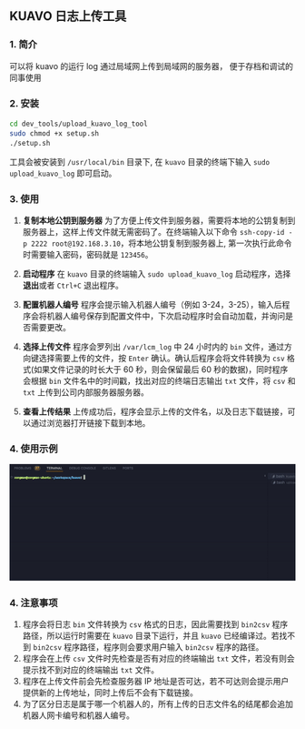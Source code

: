 ## KUAVO 日志上传工具

### 1. 简介

可以将 kuavo 的运行 log 通过局域网上传到局域网的服务器， 便于存档和调试的同事使用

### 2. 安装

```bash
cd dev_tools/upload_kuavo_log_tool
sudo chmod +x setup.sh
./setup.sh
```

工具会被安装到 `/usr/local/bin` 目录下, 在 `kuavo` 目录的终端下输入 `sudo upload_kuavo_log` 即可启动。

### 3. 使用

1. **复制本地公钥到服务器** 为了方便上传文件到服务器，需要将本地的公钥复制到服务器上，这样上传文件就无需密码了。在终端输入以下命令 `ssh-copy-id -p 2222 root@192.168.3.10`，将本地公钥复制到服务器上, 第一次执行此命令时需要输入密码，密码就是 `123456`。

2. **启动程序**  在 `kuavo` 目录的终端输入 `sudo upload_kuavo_log` 启动程序，选择**退出**或者 `Ctrl+C` 退出程序。

3. **配置机器人编号** 程序会提示输入机器人编号（例如 3-24，3-25），输入后程序会将机器人编号保存到配置文件中，下次启动程序时会自动加载，并询问是否需要更改。

4. **选择上传文件** 程序会罗列出 `/var/lcm_log` 中 24 小时内的 `bin` 文件，通过方向键选择需要上传的文件，按 `Enter` 确认。确认后程序会将文件转换为 `csv` 格式(如果文件记录的时长大于 60 秒，则会保留最后 60 秒的数据)，同时程序会根据 `bin` 文件名中的时间戳，找出对应的终端日志输出 `txt` 文件，将 `csv` 和 `txt` 上传到公司内部服务器服务器。

5. **查看上传结果** 上传成功后，程序会显示上传的文件名，以及日志下载链接，可以通过浏览器打开链接下载到本地。

### 4. 使用示例

![upload_kuavo_log](./imgs/upload_kuavo_log.gif)

### 4. 注意事项

1. 程序会将日志 `bin` 文件转换为 `csv` 格式的日志，因此需要找到 `bin2csv` 程序路径，所以运行时需要在 `kuavo` 目录下运行，并且 `kuavo` 已经编译过。若找不到 `bin2csv` 程序路径，程序则会要求用户输入 `bin2csv` 程序的路径。
2. 程序会在上传 `csv` 文件时先检查是否有对应的终端输出 `txt` 文件，若没有则会提示找不到对应的终端输出 `txt` 文件。
3. 程序在上传文件前会先检查服务器 IP 地址是否可达，若不可达则会提示用户提供新的上传地址，同时上传后不会有下载链接。
4. 为了区分日志是属于哪一个机器人的，所有上传的日志文件名的结尾都会追加机器人网卡编号和机器人编号。
